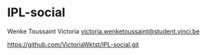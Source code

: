 # IPL-social

Wenke Toussaint Victoria 
victoria.wenketoussaint@student.vinci.be

https://github.com/VictoriaWktst/IPL-social.git
